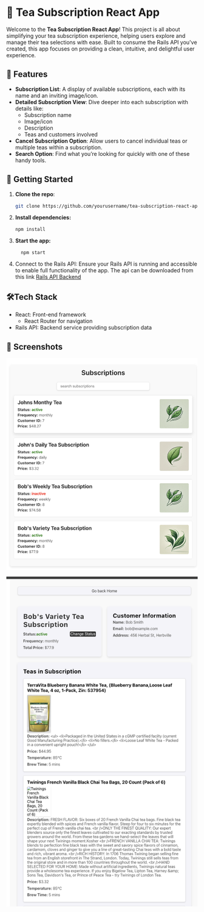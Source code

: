 # 🍵 Tea Subscription React App

Welcome to the **Tea Subscription React App**! This project is all about simplifying your tea subscription experience, helping users explore and manage their tea selections with ease. Built to consume the Rails API you've created, this app focuses on providing a clean, intuitive, and delightful user experience.


## 🌿 Features

- **Subscription List**: A display of available subscriptions, each with its name and an inviting image/icon.
- **Detailed Subscription View**: Dive deeper into each subscription with details like:
  - Subscription name
  - Image/icon
  - Description
  - Teas and customers involved
- **Cancel Subscription Option**: Allow users to cancel individual teas or multiple teas within a subscription.
- **Search Option**: Find what you’re looking for quickly with one of these handy tools.


## 🚀 Getting Started

1. **Clone the repo**:
   ```bash
   git clone https://github.com/yourusername/tea-subscription-react-app.git
   ```
2. **Install dependencies:**
    ```
    npm install
    ```
3. **Start the app:**
    ```
      npm start
    ```
4. Connect to the Rails API: Ensure your Rails API is running and accessible to enable full functionality of the app. The api can be downloaded from this link [Rails API Backend](https://github.com/jphill19/rails-api-starter)

## 🛠Tech Stack
- React: Front-end framework
  - React Router for navigation
- Rails API: Backend service providing subscription data


## 📸 Screenshots
![Screenshot 1](image.png)

![Screenshot 2](image-1.png)

